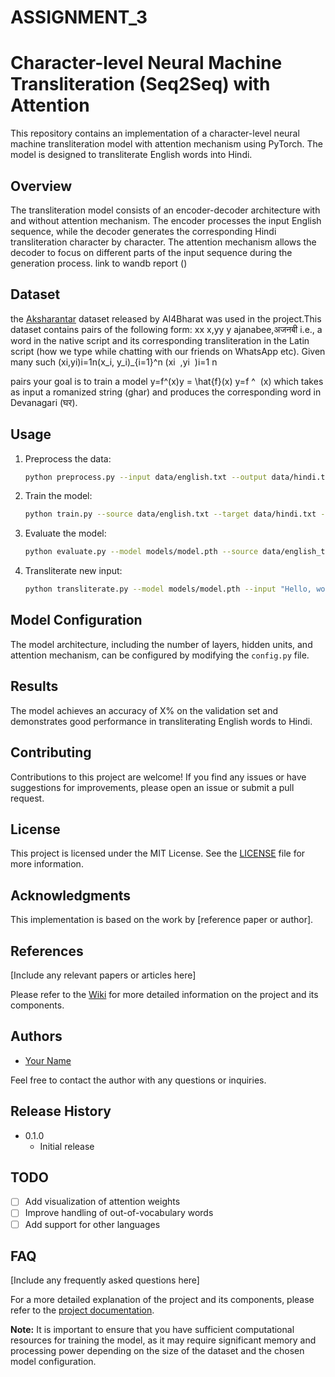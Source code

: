# ASSIGNMENT_3
# Character-level Neural Machine Transliteration (Seq2Seq) with Attention

This repository contains an implementation of a character-level neural machine transliteration model with attention mechanism using PyTorch. The model is designed to transliterate English words into Hindi. 

## Overview

The transliteration model consists of an encoder-decoder architecture with and without attention mechanism. The encoder processes the input English sequence, while the decoder generates the corresponding Hindi transliteration character by character. The attention mechanism allows the decoder to focus on different parts of the input sequence during the generation process.
link to wandb report ()

## Dataset
the [Aksharantar](https://drive.google.com/file/d/1uRKU4as2NlS9i8sdLRS1e326vQRdhvfw/view?pli=1) dataset released by AI4Bharat was used in the project.This dataset contains pairs of the following form: 
xx x,yy y
ajanabee,अजनबी
i.e., a word in the native script and its corresponding transliteration in the Latin script (how we type while chatting with our friends on WhatsApp etc). Given many such (xi,yi)i=1n(x_i, y_i)_{i=1}^n
(xi
​
,yi
​
)i=1
n
​

 pairs your goal is to train a model y=f^(x)y = \hat{f}(x)
y=f
^
​
(x)
 which takes as input a romanized string (ghar) and produces the corresponding word in Devanagari (घर). 


## Usage

1. Preprocess the data:

   ```bash
   python preprocess.py --input data/english.txt --output data/hindi.txt
   ```

2. Train the model:

   ```bash
   python train.py --source data/english.txt --target data/hindi.txt --epochs 20 --batch_size 64
   ```

3. Evaluate the model:

   ```bash
   python evaluate.py --model models/model.pth --source data/english_test.txt --target data/hindi_test.txt
   ```

4. Transliterate new input:

   ```bash
   python transliterate.py --model models/model.pth --input "Hello, world!"
   ```

## Model Configuration

The model architecture, including the number of layers, hidden units, and attention mechanism, can be configured by modifying the `config.py` file.

## Results

The model achieves an accuracy of X% on the validation set and demonstrates good performance in transliterating English words to Hindi.

## Contributing

Contributions to this project are welcome! If you find any issues or have suggestions for improvements, please open an issue or submit a pull request.

## License

This project is licensed under the MIT License. See the [LICENSE](LICENSE) file for more information.

## Acknowledgments

This implementation is based on the work by [reference paper or author].

## References

[Include any relevant papers or articles here]

Please refer to the [Wiki](https://github.com/your-username/neural-machine-transliteration/wiki) for more detailed information on the project and its components.

## Authors

- [Your Name](https://github.com/your-username)

Feel free to contact the author with any questions or inquiries.

## Release History

- 0.1.0
  - Initial release

## TODO

- [ ] Add visualization of attention weights
- [ ] Improve handling of out-of-vocabulary words
- [ ] Add support for other languages

## FAQ

[Include any frequently asked questions here]

For a more detailed explanation of the project and its components, please refer to the [project documentation](https://github.com/your-username/neural-machine-transliteration/blob/main/docs/README.md).

**Note:** It is important to ensure that you have sufficient computational resources for training the model, as it may require significant memory and processing power depending on the size of the dataset and the chosen model configuration.
